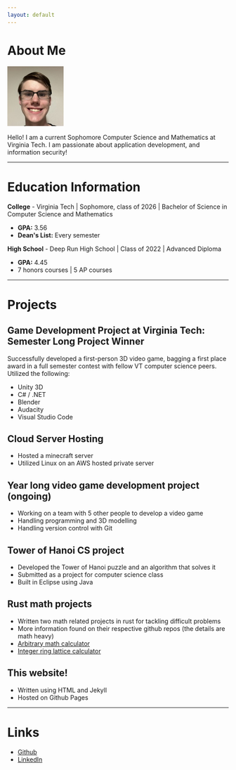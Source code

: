 ```yaml
---
layout: default
---
```

<h1 style="font-weight: bold">About Me</h1>

<img class="profile-picture" src="Ian.jpg">

<span>Hello! I am a current Sophomore Computer Science and Mathematics at Virginia Tech. I am passionate about application development, and information security!</span>

<hr>
<h1 style="font-weight: bold">Education Information</h1>

<span><b>College</b> - Virginia Tech | Sophomore, class of 2026 | Bachelor of Science in Computer Science and Mathematics</span>
<ul>
    <li><b>GPA:</b> 3.56</li>
    <li><b>Dean's List:</b> Every semester</li>
</ul>

<span><b>High School</b> - Deep Run High School | Class of 2022 | Advanced Diploma</span>
<ul>
    <li><b>GPA:</b> 4.45</li>
    <li>7 honors courses | 5 AP courses</li>
</ul>
<hr>
<h1 style="font-weight: bold">Projects</h1>
<h2><b>Game Development Project at Virginia Tech: Semester Long Project Winner</b></h2>
<span>
Successfully developed a first-person 3D video game, bagging a first place award in a full semester contest with fellow VT computer science peers. Utilized the following:
</span>
<ul>
    <li>Unity 3D</li>
    <li>C# / .NET</li>
    <li>Blender</li>
    <li>Audacity</li>
    <li>Visual Studio Code</li>
</ul>
<h2><b>Cloud Server Hosting</b></h2>
<ul>
    <li>Hosted a minecraft server</li>
    <li>Utilized Linux on an AWS hosted private server</li>
</ul>
<h2><b>Year long video game development project (ongoing)</b></h2>
<ul>
    <li>Working on a team with 5 other people to develop a video game</li>
    <li>Handling programming and 3D modelling</li>
    <li>Handling version control with Git</li>
</ul>
<h2><b>Tower of Hanoi CS project</b></h2>
<ul>
    <li>Developed the Tower of Hanoi puzzle and an algorithm that solves it</li>
    <li>Submitted as a project for computer science class</li>
    <li>Built in Eclipse using Java</li>
</ul>
<h2><b>Rust math projects</b></h2>
<ul>
    <li>Written two math related projects in rust for tackling difficult problems</li>
    <li>More information found on their respective github repos (the details are math heavy)</li>
    <li><a href="https://github.com/Red-Lattice/ArbitraryMathCalculator">Arbitrary math calculator</a></li>
    <li><a href="https://github.com/Red-Lattice/IntegerRingLatticeCalculator">Integer ring lattice calculator</a></li>
</ul>
<h2><b>This website!</b></h2>
<ul>
    <li>Written using HTML and Jekyll</li>
    <li>Hosted on Github Pages</li>
</ul>
<hr>
<h1 style="font-weight: bold">Links</h1>
<ul>
    <li><a href="https://github.com/Red-Lattice">Github</a></li>
    <li><a href="https://www.linkedin.com/in/dewittdoucette/">LinkedIn</a></li>
</ul>
